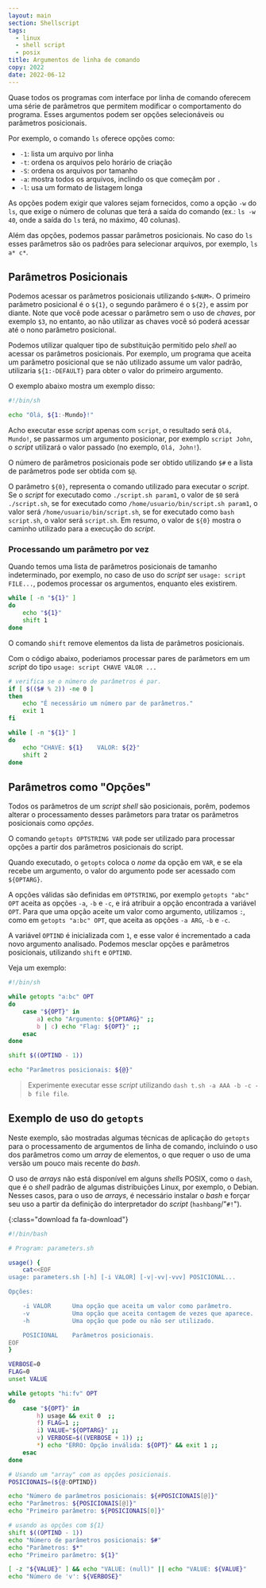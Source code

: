 ```yaml
---
layout: main
section: Shellscript
tags:
  - linux
  - shell script
  - posix
title: Argumentos de linha de comando
copy: 2022
date: 2022-06-12
---
```


Quase todos os programas com interface por linha de comando oferecem uma série de parâmetros que permitem modificar o comportamento do programa. Esses argumentos podem ser opções selecionáveis ou parâmetros posicionais.

Por exemplo, o comando `ls` oferece opções como:
* `-1`: lista um arquivo por linha
* `-t`: ordena os arquivos pelo horário de criação
* `-S`: ordena os arquivos por tamanho
* `-a`: mostra todos os arquivos, inclindo os que começãm por `.`
* `-l`: usa um formato de listagem longa

As opções podem exigir que valores sejam fornecidos, como a opção `-w` do `ls`, que exige o número de colunas que terá a saída do comando (ex.: `ls -w 40`, onde a saída do `ls` terá, no máximo, 40 colunas).

Além das opções, podemos passar parâmetros posicionais. No caso do `ls` esses parâmetros são os padrões para selecionar arquivos, por exemplo, `ls a* c*`.

## Parâmetros Posicionais

Podemos acessar os parâmetros posicionais utilizando `$<NUM>`. O primeiro parâmetro posicional é o `${1}`, o segundo parâmero é o `${2}`, e assim por diante. Note que você pode acessar o parâmetro sem o uso de _chaves_, por exemplo `$3`, no entanto, ao não utilizar as chaves você só poderá acessar até o nono parâmetro posicional.

Podemos utilizar qualquer tipo de substituição permitido pelo _shell_ ao acessar os parâmetros posicionais. Por exemplo, um programa que aceita um parâmetro posicional que se não utilizado assume um valor padrão, utilizaria `${1:-DEFAULT}` para obter o valor do primeiro argumento.

O exemplo abaixo mostra um exemplo disso:

```sh
#!/bin/sh

echo "Olá, ${1:-Mundo}!"
```

Acho executar esse _script_ apenas com `script`, o resultado será `Olá, Mundo!`, se passarmos um argumento posicionar, por exemplo `script John`, o _script_ utilizará o valor passado (no exemplo, `Olá, John!`).

O número de parâmetros posicionais pode ser obtido utilizando `$#` e a lista de parâmetros pode ser obtida com `$@`.

O parâmetro `${0}`, representa o comando utilizado para executar o _script_. Se o _script_ for executado como `./script.sh param1`, o valor de `$0` será `./script.sh`, se for executado como `/home/usuario/bin/script.sh param1`, o valor será `/home/usuario/bin/script.sh`, se for executado como `bash script.sh`, o valor será `script.sh`. Em resumo, o valor de `${0}` mostra o caminho utilizado para a execução do _script_.

### Processando um parâmetro por vez

Quando temos uma lista de parâmetros posicionais de tamanho indeterminado, por exemplo, no caso de uso do _script_ ser `usage: script FILE...`, podemos processar os argumentos, enquanto eles existirem.

```sh
while [ -n "${1}" ]
do
    echo "${1}"
    shift 1
done
```

O comando `shift` remove elementos da lista de parâmetros posicionais.

Com o código abaixo, poderiamos processar pares de parâmetors em um _script_ do tipo `usage: script CHAVE VALOR ...`

```sh
# verifica se o número de parâmetros é par.
if [ $(($# % 2)) -ne 0 ]
then
    echo "É necessário um número par de parâmetros."
    exit 1
fi

while [ -n "${1}" ]
do
    echo "CHAVE: ${1}    VALOR: ${2}"
    shift 2
done
```

## Parâmetros como "Opções"

Todos os parâmetros de um _script shell_ são posicionais, porêm, podemos alterar o processamento desses parâmetors para tratar os parâmetros posicionais como _opções_.

O comando `getopts OPTSTRING VAR` pode ser utilizado para processar opções a partir dos parâmetros posicionais do script.

Quando executado, o `getopts` coloca o _nome_ da opção em `VAR`, e se ela recebe um argumento, o valor do argumento pode ser acessado com `${OPTARG}`.

A opções válidas são definidas em `OPTSTRING`, por exemplo `getopts "abc" OPT` aceita as opções `-a`, `-b` e `-c`, e irá atribuir a opção encontrada a variável `OPT`. Para que uma opção aceite um valor como argumento, utilizamos `:`, como em `getopts "a:bc" OPT`, que aceita as opções `-a ARG`, `-b` e `-c`.

A variável `OPTIND` é inicializada com `1`, e esse valor é incrementado a cada novo argumento analisado. Podemos mesclar opções e parâmetros posicionais, utilizando `shift` e `OPTIND`.

Veja um exemplo:

```sh
#!/bin/sh

while getopts "a:bc" OPT
do
    case "${OPT}" in
        a) echo "Argumento: ${OPTARG}" ;;
        b | c) echo "Flag: ${OPT}" ;;
    esac
done

shift $((OPTIND - 1))

echo "Parâmetros posicionais: ${@}"
```

> Experimente executar esse _script_ utilizando `dash t.sh -a AAA -b -c -b file file`.

## Exemplo de uso do `getopts`

Neste exemplo, são mostradas algumas técnicas de aplicação do `getopts` para o processamento de argumentos de linha de comando, incluindo o uso dos parâmetros como um _array_ de elementos, o que requer o uso de uma versão um pouco mais recente do _bash_.

O uso de _arrays_ não está disponível em alguns _shells_ POSIX, como o `dash`, que é o _shell_ padrão de algumas distribuições Linux, por exemplo, o Debian. Nesses casos, para o uso de _arrays_, é necessário instalar o _bash_ e forçar seu uso a partir da definição do interpretador do _script_ (`hashbang`/"`#!`").

[](/teaching/code/shellscript/getopts_example.sh){:class="download fa fa-download"}
```bash
#!/bin/bash

# Program: parameters.sh

usage() {
    cat<<EOF
usage: parameters.sh [-h] [-i VALOR] [-v|-vv|-vvv] POSICIONAL...

Opções:

    -i VALOR      Uma opção que aceita um valor como parâmetro.
    -v            Uma opção que aceita contagem de vezes que aparece.
    -h            Uma opção que pode ou não ser utilizado.

    POSICIONAL    Parâmetros posicionais.
EOF
}

VERBOSE=0
FLAG=0
unset VALUE

while getopts "hi:fv" OPT
do
    case "${OPT}" in
        h) usage && exit 0  ;;
        f) FLAG=1 ;;
        i) VALUE="${OPTARG}" ;;
        v) VERBOSE=$((VERBOSE + 1)) ;;
        *) echo "ERRO: Opção inválida: ${OPT}" && exit 1 ;;
    esac
done

# Usando um "array" com as opções posicionais.
POSICIONAIS=(${@:OPTIND})

echo "Número de parâmetros posicionais: ${#POSICIONAIS[@]}"
echo "Parâmetros: ${POSICIONAIS[@]}"
echo "Primeiro parâmetro: ${POSICIONAIS[0]}"

# usando as opções com ${1}
shift $((OPTIND - 1))
echo "Número de parâmetros posicionais: $#"
echo "Parâmetros: $*"
echo "Primeiro parâmetro: ${1}"

[ -z "${VALUE}" ] && echo "VALUE: (null)" || echo "VALUE: ${VALUE}"
echo "Número de 'v': ${VERBOSE}"
```
